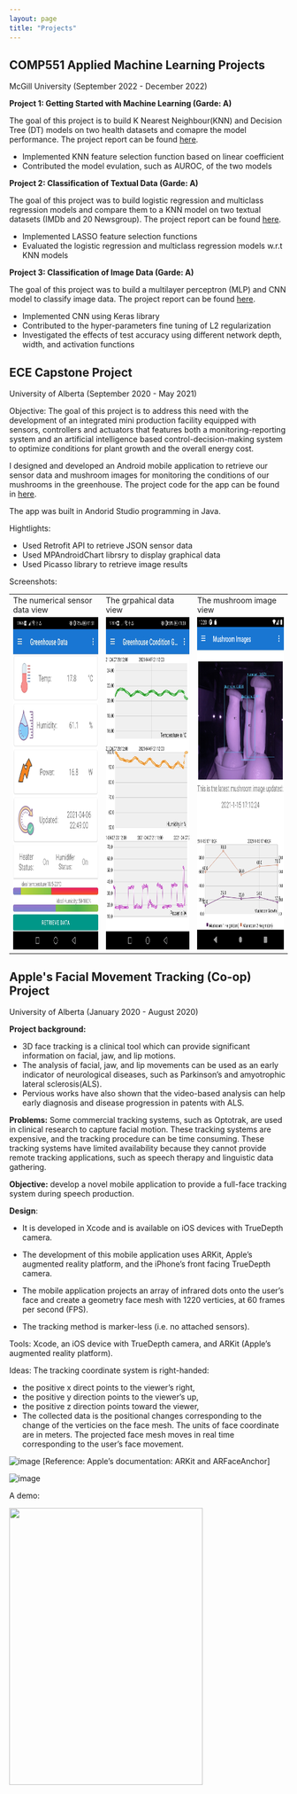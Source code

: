```yaml
---
layout: page
title: "Projects"
---
```


## COMP551 Applied Machine Learning Projects 
McGill University (September 2022 - December 2022)

**Project 1: Getting Started with Machine Learning (Garde: A)**

The goal of this project is to build K Nearest Neighbour(KNN) and Decision Tree (DT) models on two health datasets and comapre the model performance. The project report can be found [here](https://andrewcccc.github.io/assignment1_group_47.pdf).

* Implemented KNN feature selection function based on linear coefficient
* Contributed the model evulation, such as AUROC, of the two models


**Project 2: Classification of Textual Data (Garde: A)**

The goal of this project was to build logistic regression and multiclass regression models and compare them to a KNN model on two textual datasets (IMDb and 20 Newsgroup). The project report can be found [here](https://andrewcccc.github.io/assignment2_group_47.pdf).
* Implemented LASSO feature selection functions
* Evaluated the logistic regression and multiclass regression models w.r.t KNN models 


**Project 3: Classification of Image Data (Garde: A)**

The goal of this project was to build a multilayer perceptron (MLP) and CNN model to classify image data. The project report can be found [here](https://andrewcccc.github.io/assignment3_group_47.pdf).

* Implemented CNN using Keras library 
* Contributed to the hyper-parameters fine tuning of L2 regularization
* Investigated the effects of test accuracy using different network depth, width, and activation functions 




## ECE Capstone Project 
University of Alberta (September 2020 - May 2021)

Objective: The goal of this project is to address this need with the development of an integrated mini production facility equipped with sensors, controllers and actuators that features both a monitoring-reporting system and an artificial intelligence based control-decision-making system to optimize conditions for plant growth and the overall energy cost.

I designed and developed an Android mobile application to retrieve our sensor data and mushroom images for monitoring the conditions of our mushrooms in the greenhouse. The project code for the app can be found in [here](https://github.com/andrewcccc/Greenhouse).

The app was built in Andorid Studio programming in Java.

Hightlights: 
* Used Retrofit API to retrieve JSON sensor data
* Used MPAndroidChart librsry to display graphical data
* Used Picasso library to retrieve image results


Screenshots:

<table>
  <tr>
    <td>The numerical sensor data view</td>
     <td>The grpahical data view</td>
     <td>The mushroom image view</td>
  </tr>
  <tr>
    <td><img src="https://raw.githubusercontent.com/andrewcccc/andrewcccc.github.io/master/dataviewcopy.JPG" width="300" height="600" /></td>
    <td><img src="https://raw.githubusercontent.com/andrewcccc/andrewcccc.github.io/master/grahpviewcopy.JPG" width="300" height="600" /></td>
    <td><img src="https://raw.githubusercontent.com/andrewcccc/andrewcccc.github.io/master/mushroomgrowthcopy.PNG" width="300" height="600" /></td>
  </tr>
 </table>

## Apple's Facial Movement Tracking (Co-op) Project 
University of Alberta (January 2020 - August 2020)

**Project background:** 
- 3D face tracking is a clinical tool which can provide significant information on facial, jaw, and lip motions. 
- The analysis of facial, jaw, and lip movements can be used as an early indicator of neurological diseases, such as Parkinson’s and amyotrophic lateral sclerosis(ALS).
- Pervious works have also shown that the video-based analysis can help early diagnosis and disease progression in patents with ALS.


**Problems:** Some commercial tracking systems, such as Optotrak, are used in clinical research to capture facial motion. These tracking systems are expensive, and the tracking procedure can be time consuming. These tracking systems have limited availability because they cannot provide remote tracking applications, such as speech therapy and linguistic data gathering.

**Objective:** develop a novel mobile application to provide a full-face tracking system during speech production.

**Design**:

- It is developed in Xcode and is available on iOS devices with TrueDepth camera.  

- The development of this mobile application uses ARKit,  Apple’s augmented reality platform, and the iPhone’s front facing TrueDepth camera. 

- The mobile application projects an array of infrared dots onto the user’s face and create a geometry face mesh with 1220 verticies, at 60 frames per second (FPS). 

- The tracking method is marker-less (i.e. no attached sensors).  

Tools: Xcode, an iOS device with TrueDepth camera, and ARKit (Apple’s augmented reality platform).

Ideas: The tracking coordinate system is right-handed: 
- the positive x direct points to the viewer’s right,
- the positive y direction points to the viewer’s up, 
- the positive z direction points toward the viewer,
- The collected data is the positional changes corresponding to the change of the verticies on the face mesh. The units of face coordinate are in meters. The projected face mesh moves in real time corresponding to the user’s face movement.

 
![image](https://user-images.githubusercontent.com/61716028/210809986-993a6781-9541-4669-be6c-7cfa7469d852.png) [Reference:  Apple’s documentation: ARKit and ARFaceAnchor]


![image](https://github.com/andrewcccc/andrewcccc.github.io/assets/61716028/51cd855c-b28a-4b0b-860b-636083f01a69)

A demo: 

<!-- ![ezgif com-gif-maker](https://user-images.githubusercontent.com/61716028/212986866-659ec9e0-a98e-4842-9d23-e34cc201ba2e.gif) -->

<img src="https://user-images.githubusercontent.com/61716028/212986866-659ec9e0-a98e-4842-9d23-e34cc201ba2e.gif" width="350" height="500"/>
